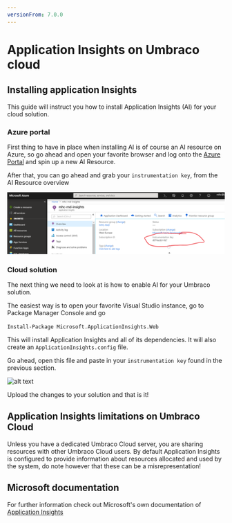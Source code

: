 ```yaml
---
versionFrom: 7.0.0
---
```


# Application Insights on Umbraco cloud

## Installing application Insights
This guide will instruct you how to install Application Insights (AI) for your cloud solution.

### Azure portal
First thing to have in place when installing AI is of course an AI resource on Azure, so go ahead and open your favorite browser and log onto the [Azure Portal](https://portal.azure.com) and spin up a new AI Resource.

After that, you can go ahead and grab your `instrumentation key`, from the AI Resource overview

![alt text](images/01-Instrumentation-key.png "Instrumentation Key")

### Cloud solution
The next thing we need to look at is how to enable AI for your Umbraco solution.

The easiest way is to open your favorite Visual Studio instance, go to Package Manager Console and go

```Install-Package Microsoft.ApplicationInsights.Web ```

This will install Application Insights and all of its dependencies. It will also create an `ApplicationInsights.config` file.

Go ahead, open this file and paste in your `instrumentation key` found in the previous section.

![alt text](images/02-Insert-Instrumentation-key.png "Insert Instrumentation Key")

Upload the changes to your solution and that is it!

## Application Insights limitations on Umbraco Cloud

Unless you have a dedicated Umbraco Cloud server, you are sharing resources with other Umbraco Cloud users. By default Application Insights is configured to provide information about resources allocated and used by the system, do note however that these can be a misrepresentation!


## Microsoft documentation

For further information check out Microsoft's own documentation of [Application Insights](https://docs.microsoft.com/en-us/azure/application-insights/app-insights-overview)

